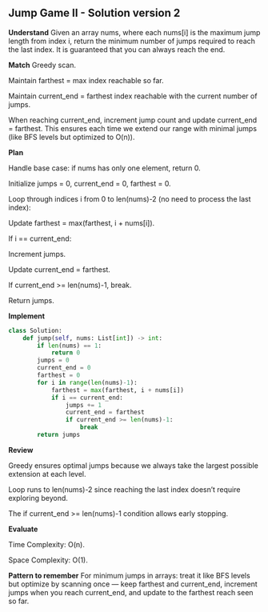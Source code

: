## Jump Game II - Solution version 2
**Understand**
Given an array nums, where each nums[i] is the maximum jump length from index i, return the minimum number of jumps required to reach the last index. It is guaranteed that you can always reach the end.

**Match**
Greedy scan.

Maintain farthest = max index reachable so far.

Maintain current_end = farthest index reachable with the current number of jumps.

When reaching current_end, increment jump count and update current_end = farthest.
This ensures each time we extend our range with minimal jumps (like BFS levels but optimized to O(n)).

**Plan**

Handle base case: if nums has only one element, return 0.

Initialize jumps = 0, current_end = 0, farthest = 0.

Loop through indices i from 0 to len(nums)-2 (no need to process the last index):

Update farthest = max(farthest, i + nums[i]).

If i == current_end:

Increment jumps.

Update current_end = farthest.

If current_end >= len(nums)-1, break.

Return jumps.

**Implement**
```py
class Solution:
    def jump(self, nums: List[int]) -> int:
        if len(nums) == 1:
            return 0
        jumps = 0
        current_end = 0
        farthest = 0
        for i in range(len(nums)-1):
            farthest = max(farthest, i + nums[i])
            if i == current_end:
                jumps += 1
                current_end = farthest
                if current_end >= len(nums)-1:
                    break
        return jumps
```

**Review**

Greedy ensures optimal jumps because we always take the largest possible extension at each level.

Loop runs to len(nums)-2 since reaching the last index doesn’t require exploring beyond.

The if current_end >= len(nums)-1 condition allows early stopping.

**Evaluate**

Time Complexity: O(n).

Space Complexity: O(1).

**Pattern to remember**
For minimum jumps in arrays: treat it like BFS levels but optimize by scanning once — keep farthest and current_end, increment jumps when you reach current_end, and update to the farthest reach seen so far.